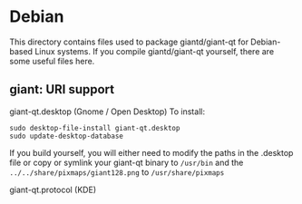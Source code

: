 

Debian
====================
This directory contains files used to package giantd/giant-qt
for Debian-based Linux systems. If you compile giantd/giant-qt yourself, there are some useful files here.

## giant: URI support ##


giant-qt.desktop  (Gnome / Open Desktop)
To install:

	sudo desktop-file-install giant-qt.desktop
	sudo update-desktop-database

If you build yourself, you will either need to modify the paths in
the .desktop file or copy or symlink your giant-qt binary to `/usr/bin`
and the `../../share/pixmaps/giant128.png` to `/usr/share/pixmaps`

giant-qt.protocol (KDE)
